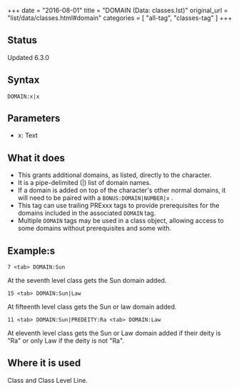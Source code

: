 +++
date = "2016-08-01"
title = "DOMAIN (Data: classes.lst)"
original_url = "list/data/classes.html#domain"
categories = [ "all-tag", "classes-tag" ]
+++

## Status

Updated 6.3.0

## Syntax

`DOMAIN:x|x`

## Parameters

-   x: Text



What it does
------------

-   This grants additional domains, as listed, directly to
    the character.
-   It is a pipe-delimited (|) list of domain names.
-   If a domain is added on top of the character's other normal domains,
    it will need to be paired with a `BONUS:DOMAIN|NUMBER|x` .
-   This tag can use trailing PRExxx tags to provide prerequisites for
    the domains included in the associated `DOMAIN` tag.
-   Multiple `DOMAIN` tags may be used in a class object, allowing
    access to some domains without prerequisites and some with.

Example:s
---------

`7 <tab> DOMAIN:Sun`

At the seventh level class gets the Sun domain added.

`15 <tab> DOMAIN:Sun|Law`

At fifteenth level class gets the Sun or law domain added.

`11 <tab> DOMAIN:Sun|PREDEITY:Ra <tab> DOMAIN:Law`

At eleventh level class gets the Sun or Law domain added if their deity
is "Ra" or only Law if the deity is not "Ra".

Where it is used
----------------

Class and Class Level Line.

